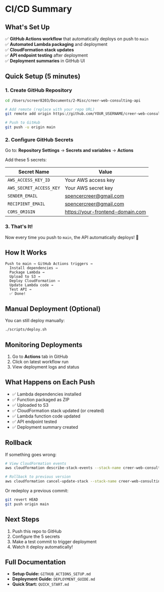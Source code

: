 # CI/CD Summary

## What's Set Up

✅ **GitHub Actions workflow** that automatically deploys on push to `main`  
✅ **Automated Lambda packaging** and deployment  
✅ **CloudFormation stack updates**  
✅ **API endpoint testing** after deployment  
✅ **Deployment summaries** in GitHub UI  

## Quick Setup (5 minutes)

### 1. Create GitHub Repository

```bash
cd /Users/screer8203/Documents/2-Misc/creer-web-consulting-api

# Add remote (replace with your repo URL)
git remote add origin https://github.com/YOUR_USERNAME/creer-web-consulting-api.git

# Push to GitHub
git push -u origin main
```

### 2. Configure GitHub Secrets

Go to: **Repository Settings** → **Secrets and variables** → **Actions**

Add these 5 secrets:

| Secret Name | Value |
|------------|-------|
| `AWS_ACCESS_KEY_ID` | Your AWS access key |
| `AWS_SECRET_ACCESS_KEY` | Your AWS secret key |
| `SENDER_EMAIL` | spencercreer@gmail.com |
| `RECIPIENT_EMAIL` | spencercreer@gmail.com |
| `CORS_ORIGIN` | https://your-frontend-domain.com |

### 3. That's It!

Now every time you push to `main`, the API automatically deploys! 🚀

## How It Works

```
Push to main → GitHub Actions triggers → 
  Install dependencies → 
  Package Lambda → 
  Upload to S3 → 
  Deploy CloudFormation → 
  Update Lambda code → 
  Test API → 
  ✅ Done!
```

## Manual Deployment (Optional)

You can still deploy manually:

```bash
./scripts/deploy.sh
```

## Monitoring Deployments

1. Go to **Actions** tab in GitHub
2. Click on latest workflow run
3. View deployment logs and status

## What Happens on Each Push

- ✅ Lambda dependencies installed
- ✅ Function packaged as ZIP
- ✅ Uploaded to S3
- ✅ CloudFormation stack updated (or created)
- ✅ Lambda function code updated
- ✅ API endpoint tested
- ✅ Deployment summary created

## Rollback

If something goes wrong:

```bash
# View CloudFormation events
aws cloudformation describe-stack-events --stack-name creer-web-consulting-api

# Rollback to previous version
aws cloudformation cancel-update-stack --stack-name creer-web-consulting-api
```

Or redeploy a previous commit:

```bash
git revert HEAD
git push origin main
```

## Next Steps

1. Push this repo to GitHub
2. Configure the 5 secrets
3. Make a test commit to trigger deployment
4. Watch it deploy automatically!

## Full Documentation

- **Setup Guide:** `GITHUB_ACTIONS_SETUP.md`
- **Deployment Guide:** `DEPLOYMENT_GUIDE.md`
- **Quick Start:** `QUICK_START.md`
